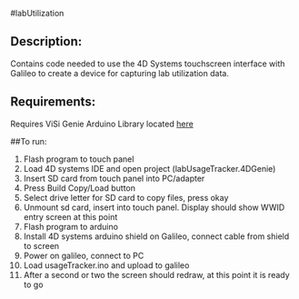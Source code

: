 #labUtilization

## Description: 
Contains code needed to use the 4D Systems touchscreen interface with Galileo to create a device for capturing lab utilization data.

## Requirements: 
Requires ViSi Genie Arduino Library located [here](https://github.com/4dsystems/ViSi-Genie-Arduino-Library)




##To run:

1. Flash program to touch panel
  1. Load 4D systems IDE and open project (labUsageTracker.4DGenie)
  2. Insert SD card from touch panel into PC/adapter
  3. Press Build Copy/Load button
  4. Select drive letter for SD card to copy files, press okay
  5. Unmount sd card, insert into touch panel. Display should show WWID entry screen at this point
2. Flash program to arduino
  1. Install 4D systems arduino shield on Galileo, connect cable from shield to screen
  2. Power on galileo, connect to PC
  3. Load usageTracker.ino and upload to galileo
  4. After a second or two the screen should redraw, at this point it is ready to go